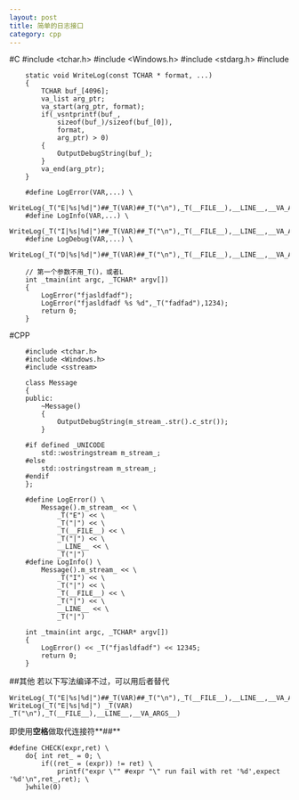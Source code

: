 ```yaml
---
layout: post
title: 简单的日志接口
category: cpp
---
```


#C
        #include <tchar.h>
        #include <Windows.h>
        #include <stdarg.h>
        #include <cstring>

        static void WriteLog(const TCHAR * format, ...)
        {
            TCHAR buf_[4096];
            va_list arg_ptr;
            va_start(arg_ptr, format);
            if(_vsntprintf(buf_,
                sizeof(buf_)/sizeof(buf_[0]),
                format,
                arg_ptr) > 0)
            {
                OutputDebugString(buf_);
            }
            va_end(arg_ptr);
        }

        #define LogError(VAR,...) \
            WriteLog(_T("E|%s|%d|")##_T(VAR)##_T("\n"),_T(__FILE__),__LINE__,__VA_ARGS__)
        #define LogInfo(VAR,...) \
            WriteLog(_T("I|%s|%d|")##_T(VAR)##_T("\n"),_T(__FILE__),__LINE__,__VA_ARGS__)
        #define LogDebug(VAR,...) \
            WriteLog(_T("D|%s|%d|")##_T(VAR)##_T("\n"),_T(__FILE__),__LINE__,__VA_ARGS__)

        // 第一个参数不用_T()，或者L
        int _tmain(int argc, _TCHAR* argv[])
        {
            LogError("fjasldfadf");
            LogError("fjasldfadf %s %d",_T("fadfad"),1234);
            return 0;
        }
        
        
#CPP

        #include <tchar.h>
        #include <Windows.h>
        #include <sstream>

        class Message
        {
        public:
            ~Message()
            {
                OutputDebugString(m_stream_.str().c_str());
            }

        #if defined _UNICODE
            std::wostringstream m_stream_;
        #else
            std::ostringstream m_stream_;
        #endif
        };

        #define LogError() \
            Message().m_stream_ << \
                _T("E") << \
                _T("|") << \
                _T(__FILE__) << \
                _T("|") << \
                __LINE__ << \
                _T("|")
        #define LogInfo() \
            Message().m_stream_ << \
                _T("I") << \
                _T("|") << \
                _T(__FILE__) << \
                _T("|") << \
                __LINE__ << \
                _T("|")

        int _tmain(int argc, _TCHAR* argv[])
        {
            LogError() << _T("fjasldfadf") << 12345;
            return 0;
        }

##其他
若以下写法编译不过，可以用后者替代

	WriteLog(_T("E|%s|%d|")##_T(VAR)##_T("\n"),_T(__FILE__),__LINE__,__VA_ARGS__)	
	WriteLog(_T("E|%s|%d|") _T(VAR) _T("\n"),_T(__FILE__),__LINE__,__VA_ARGS__)
	
即使用**空格**做取代连接符**##**

	#define CHECK(expr,ret) \
		do{ int ret_ = 0; \
			if((ret_ = (expr)) != ret) \
				printf("expr \"" #expr "\" run fail with ret '%d',expect '%d'\n",ret_,ret); \
		}while(0)
